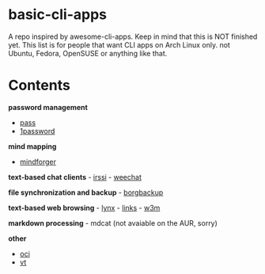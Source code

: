 # basic-cli-apps
A repo inspired by awesome-cli-apps. Keep in mind that this is NOT finished yet.
This list is for people that want CLI apps on Arch Linux only. not Ubuntu, Fedora, OpenSUSE or anything like that.

# Contents

**password management**
   - [pass](https://wiki.archlinux.org/title/Pass)
   - [1password](https://aur.archlinux.org/packages/1password-cli)

**mind mapping**
   - [mindforger](https://aur.archlinux.org/packages/mindforger)

**text-based chat clients**
    - [irssi](https://aur.archlinux.org/packages/irssi-git)
    - [weechat](https://aur.archlinux.org/packages?O=0&SeB=nd&K=weechat&outdated=&SB=p&SO=d&PP=50&submit=Go)

**file synchronization and backup**
    - [borgbackup](https://aur.archlinux.org/packages/vorta)

**text-based web browsing**
    - [lynx](https://aur.archlinux.org/packages/lynx-current)
    - [links](https://aur.archlinux.org/packages/links-g)
    - [w3m](https://aur.archlinux.org/packages?O=0&SeB=nd&K=w3m&outdated=&SB=p&SO=d&PP=50&submit=Go)

**markdown processing**
    - mdcat (not avaiable on the AUR, sorry)

**other**
- [oci](https://aur.archlinux.org/packages/oci-cli)
- [vt](https://aur.archlinux.org/packages/vt-cli)

